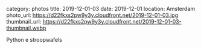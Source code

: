category: photos 
title: 2019-12-01-03
date: 2019-12-01
location: Amsterdam
photo_url: https://d22fkxs2pw9y3y.cloudfront.net/2019-12-01-03.jpg
thumbnail_url: https://d22fkxs2pw9y3y.cloudfront.net/2019-12-01-03-thumbnail.webp

Python e stroopwafels 
